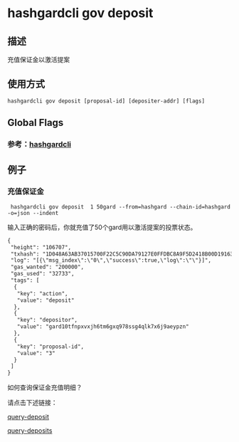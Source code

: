 # hashgardcli gov deposit

## 描述

充值保证金以激活提案

## 使用方式

```
hashgardcli gov deposit [proposal-id] [depositer-addr] [flags]
```
## Global Flags

 ### 参考：[hashgardcli](../README.md)

## 例子

### 充值保证金

```shell
 hashgardcli gov deposit  1 50gard --from=hashgard --chain-id=hashgard -o=json --indent
```

输入正确的密码后，你就充值了50个gard用以激活提案的投票状态。

```txt
{
 "height": "106707",
 "txhash": "1D048A63AB37015700F22C5C90DA79127E0FFDBC8A9F5D2418B00D1916389B74",
 "log": "[{\"msg_index\":\"0\",\"success\":true,\"log\":\"\"}]",
 "gas_wanted": "200000",
 "gas_used": "32733",
 "tags": [
  {
   "key": "action",
   "value": "deposit"
  },
  {
   "key": "depositor",
   "value": "gard10tfnpxvxjh6tm6gxq978ssg4qlk7x6j9aeypzn"
  },
  {
   "key": "proposal-id",
   "value": "3"
  }
 ]
}
```

如何查询保证金充值明细？

请点击下述链接：

[query-deposit](query-deposit.md)

[query-deposits](query-deposits.md)
